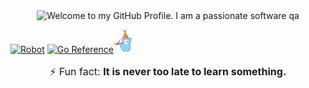 <p align='center' style='margin: 16px 4px 8px;'>
    <img src="https://readme-typing-svg.herokuapp.com?font=Fira+Code&pause=1000&color=54A6FF&center=true&vCenter=true&multiline=true&width=710&height=70&lines=Welcome+to+my+GitHub+Profile;I+am+a+passionate+software+qa+" alt="Welcome to my GitHub Profile. I am a passionate  software qa" />
</p>






 [![Robot](https://img.shields.io/badge/Robot-00ADD8?style=flat&logo=robot&logoColor=white)](https://sites.google.com/view/tavakoli/home) [![Go Reference](https://pkg.go.dev/badge/golang.org/x/debug.svg)](https://pkg.go.dev/golang.org/x/debug)<img src="https://github.com/mjavadtavakoli/library_manager/blob/main/gopher.svg" width="30"/>

 <p align='center' style='font-size: 16px;'>
    ⚡ Fun fact: <strong>It is never too late to learn something.</strong>
</p>
 
